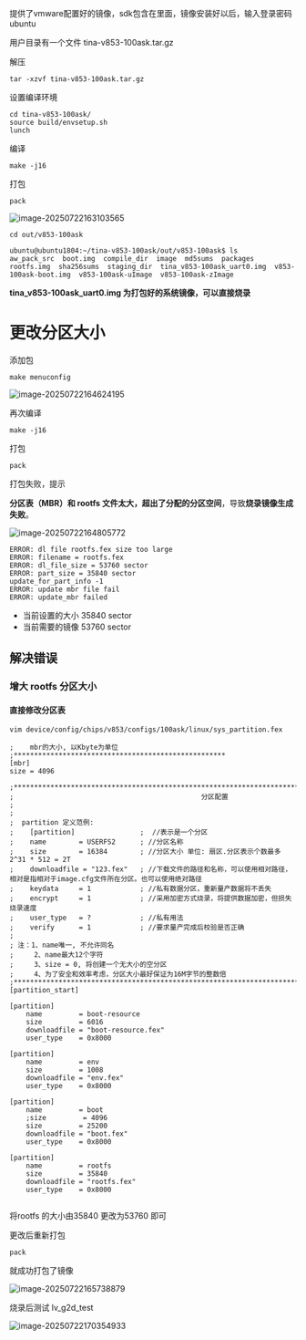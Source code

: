 

提供了vmware配置好的镜像，sdk包含在里面，镜像安装好以后，输入登录密码 ubuntu

用户目录有一个文件 tina-v853-100ask.tar.gz

解压

```
tar -xzvf tina-v853-100ask.tar.gz
```

设置编译环境

```
cd tina-v853-100ask/
source build/envsetup.sh 
lunch
```

编译

```
make -j16
```

打包

```
pack
```



![image-20250722163103565](https://newbie-typora.oss-cn-shenzhen.aliyuncs.com/TyporaJPG/image-20250722163103565.png)



```
cd out/v853-100ask
```



```shell
ubuntu@ubuntu1804:~/tina-v853-100ask/out/v853-100ask$ ls
aw_pack_src  boot.img  compile_dir  image  md5sums  packages  rootfs.img  sha256sums  staging_dir  tina_v853-100ask_uart0.img  v853-100ask-boot.img  v853-100ask-uImage  v853-100ask-zImage
```

**tina_v853-100ask_uart0.img  为打包好的系统镜像，可以直接烧录**



# 更改分区大小

添加包

```
make menuconfig
```

![image-20250722164624195](https://newbie-typora.oss-cn-shenzhen.aliyuncs.com/TyporaJPG/image-20250722164624195.png)

再次编译

```
make -j16
```

打包

```
pack
```

打包失败，提示

**分区表（MBR）和 rootfs 文件太大，超出了分配的分区空间**，导致**烧录镜像生成失败**。

![image-20250722164805772](https://newbie-typora.oss-cn-shenzhen.aliyuncs.com/TyporaJPG/image-20250722164805772.png)

```
ERROR: dl file rootfs.fex size too large
ERROR: filename = rootfs.fex 
ERROR: dl_file_size = 53760 sector
ERROR: part_size = 35840 sector
update_for_part_info -1
ERROR: update mbr file fail
ERROR: update_mbr failed
```



- 当前设置的大小 35840 sector  
- 当前需要的镜像 53760 sector



## 解决错误

### **增大 rootfs 分区大小**

#### 直接修改分区表

```
vim device/config/chips/v853/configs/100ask/linux/sys_partition.fex
```



```
;    mbr的大小, 以Kbyte为单位
;****************************************************
[mbr]
size = 4096

;********************************************************************************************************
;                                              分区配置
;
;
;  partition 定义范例:
;    [partition]                ;  //表示是一个分区
;    name        = USERFS2      ; //分区名称
;    size        = 16384        ; //分区大小 单位: 扇区.分区表示个数最多2^31 * 512 = 2T
;    downloadfile = "123.fex"   ; //下载文件的路径和名称，可以使用相对路径，相对是指相对于image.cfg文件所在分区。也可以使用绝对路径
;    keydata     = 1            ; //私有数据分区，重新量产数据将不丢失
;    encrypt     = 1            ; //采用加密方式烧录，将提供数据加密，但损失烧录速度
;    user_type   = ?            ; //私有用法
;    verify      = 1            ; //要求量产完成后校验是否正确
;
; 注：1、name唯一, 不允许同名
;     2、name最大12个字符
;     3、size = 0, 将创建一个无大小的空分区
;     4、为了安全和效率考虑，分区大小最好保证为16M字节的整数倍
;********************************************************************************************************
[partition_start]

[partition]
    name         = boot-resource
    size         = 6016
    downloadfile = "boot-resource.fex"
    user_type    = 0x8000

[partition]
    name         = env
    size         = 1008
    downloadfile = "env.fex"
    user_type    = 0x8000

[partition]
    name         = boot
    ;size         = 4096
    size         = 25200
    downloadfile = "boot.fex"
    user_type    = 0x8000

[partition]
    name         = rootfs
    size         = 35840
    downloadfile = "rootfs.fex"
    user_type    = 0x8000
                                            
```



将rootfs 的大小由35840 更改为53760 即可

更改后重新打包

```
pack
```

就成功打包了镜像

![image-20250722165738879](https://newbie-typora.oss-cn-shenzhen.aliyuncs.com/TyporaJPG/image-20250722165738879.png)





烧录后测试 lv_g2d_test

![image-20250722170354933](https://newbie-typora.oss-cn-shenzhen.aliyuncs.com/TyporaJPG/image-20250722170354933.png)